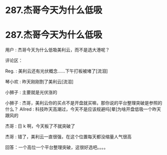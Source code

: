 # 287.杰哥今天为什么低吸

# 287.杰哥今天为什么低吸

用户 : 杰哥今天为什么低吸美利云，而不是选大港呢？

评论区：

Reg. : 美利云还有光伏概念……下午打板被堵了[流泪]

琴小欢 : 昨天刚刚割了美利云[流泪]

小狮子 : 主要就是光伏涨的

小狮子 : 杰哥，美利云你的买点不是开盘就买嘛，那你说的平台整理突破是参照的什么？ Allred : 科技昨天高潮过，今天不是应该规避吗[晕]为啥开盘低吸一个昨天跟风的

杰哥 : 日 k 啊，今天板了不就突破了

杰哥 : 错了，美利云一直很强，在这个位置每天都没缩量人气很高

回答：一个高位一个平台整理突破，这很好选吧。。。。
